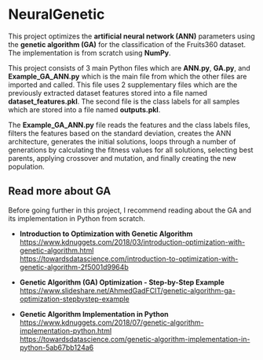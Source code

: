 # NeuralGenetic
This project optimizes the **artificial neural network (ANN)** parameters using the **genetic algorithm (GA)** for the classification of the Fruits360 dataset. The implementation is from scratch using **NumPy**.  

This project consists of 3 main Python files which are **ANN.py**, **GA.py**, and **Example_GA_ANN.py** which is the main file from which the other files are imported and called. This file uses 2 supplementary files which are the previously extracted dataset features stored into a file named **dataset_features.pkl**. The second file is the class labels for all samples which are stored into a file named **outputs.pkl**.

The **Example_GA_ANN.py** file reads the features and the class labels files, filters the features based on the standard deviation, creates the ANN architecture, generates the initial solutions, loops through a number of generations by calculating the fitness values for all solutions, selecting best parents, applying crossover and mutation, and finally creating the new population.


## Read more about GA
Before going further in this project, I recommend reading about the GA and its implementation in Python from scratch.

* **Introduction to Optimization with Genetic Algorithm**  
https://www.kdnuggets.com/2018/03/introduction-optimization-with-genetic-algorithm.html  
https://towardsdatascience.com/introduction-to-optimization-with-genetic-algorithm-2f5001d9964b  

* **Genetic Algorithm (GA) Optimization - Step-by-Step Example**  
https://www.slideshare.net/AhmedGadFCIT/genetic-algorithm-ga-optimization-stepbystep-example

* **Genetic Algorithm Implementation in Python**  
https://www.kdnuggets.com/2018/07/genetic-algorithm-implementation-python.html  
https://towardsdatascience.com/genetic-algorithm-implementation-in-python-5ab67bb124a6  
